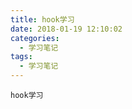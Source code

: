 ```yaml
---
title: hook学习
date: 2018-01-19 12:10:02
categories:
  - 学习笔记
tags:
  - 学习笔记
---
```


    hook学习

<!-- more -->
